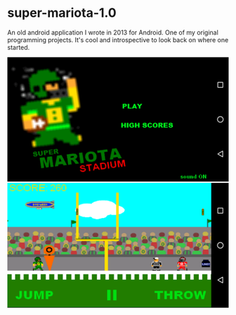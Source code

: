 # super-mariota-1.0
An old android application I wrote in 2013 for Android.  One of my original programming projects.  It's cool and introspective to look back on where one started.

![](supermariotamainscreen.png)
![](supermariotascreen2.png)
